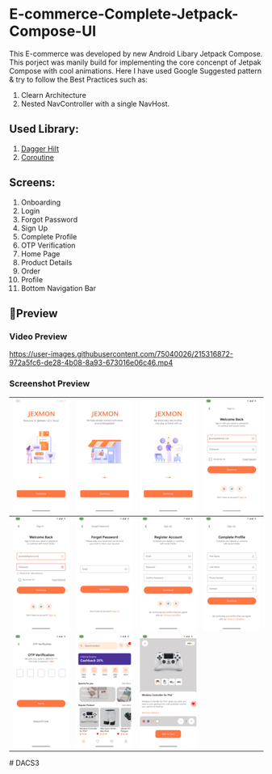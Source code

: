 # E-commerce-Complete-Jetpack-Compose-UI
This E-commerce was developed by new Android Libary Jetpack Compose. This porject was manily build for implementing the core concenpt of Jetpak Compose with cool animations. Here I have used Google Suggested pattern & try to follow the Best Practices such as:

1. Clearn Architecture
2. Nested NavController with a single NavHost.

## Used Library:
1. [Dagger Hilt](https://github.com/google/dagger)
2. [Coroutine](https://github.com/Kotlin/kotlinx.coroutines)

## Screens:
1. Onboarding
2. Login
3. Forgot Password
4. Sign Up
5. Complete Profile
6. OTP Verification
7. Home Page
8. Product Details
9. Order
10. Profile 
11. Bottom Navigation Bar

## 📸Preview

### Video Preview

https://user-images.githubusercontent.com/75040026/215316872-972a5fc6-de28-4b08-8a93-673016e06c46.mp4

### Screenshot Preview
|![Preview](/preview/1.png)|![Preview](/preview/2.png)|![Preview](/preview/3.png)|![Preview](/preview/4.png)|
|----|----|----|----|
|![Preview](/preview/5.png)|![Preview](/preview/6.png)|![Preview](/preview/7.png)|![Preview](/preview/8.png)|
|![Preview](/preview/9.png)|![Preview](/preview/10.png)|![Preview](/preview/11.png)||![Preview](/preview/12.png)|![Preview](/preview/13.png)|





#   D A C S 3 
 
 